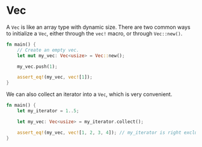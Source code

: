 # Vec
A `Vec` is like an array type with dynamic size. There are two common ways to initialize a `Vec`, either through the `vec!` macro, or through `Vec::new()`.

```rust
fn main() {
    // Create an empty vec.
    let mut my_vec: Vec<usize> = Vec::new();

    my_vec.push(1);

    assert_eq!(my_vec, vec![1]);
}
```

We can also collect an iterator into a `Vec`, which is very convenient.

```rust
fn main() {
    let my_iterator = 1..5;

    let my_vec: Vec<usize> = my_iterator.collect();

    assert_eq!(my_vec, vec![1, 2, 3, 4]); // my_iterator is right exclusive.
}
```
